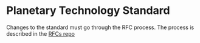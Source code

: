 # Planetary Technology Standard

Changes to the standard must go through the RFC process. The process is described in the [RFCs repo](https://github.com/planetarytechnology/rfcs)
